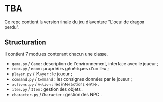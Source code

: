 # TBA


Ce repo contient la version finale du jeu d’aventure "L'oeuf de dragon perdu".



## Structuration

Il contient 7 modules contenant chacun une classe.

- `game.py` / `Game` : description de l'environnement, interface avec le joueur ;
- `room.py` / `Room` : propriétés génériques d'un lieu  ;
- `player.py` / `Player` : le joueur ;
- `command.py` / `Command` : les consignes données par le joueur ;
- `actions.py` / `Action` : les interactions entre .
- `item.py` / `Item` : gestion des objets .
- `character.py` / `Character` : gestion des NPC .